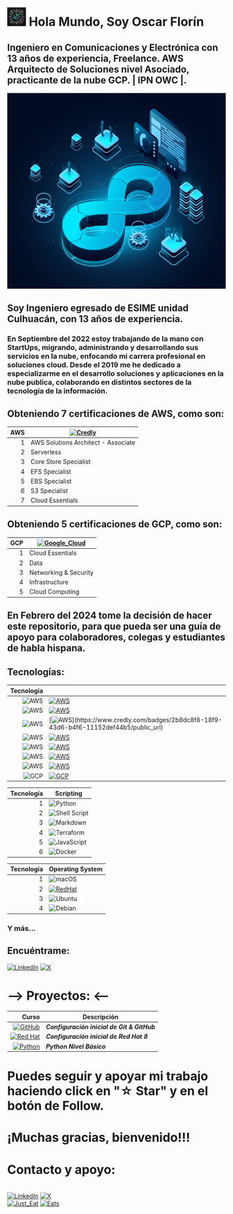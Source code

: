 # ![huitzi](./imagenes/IMG_0680.JPG)   Hola Mundo, Soy  Oscar Florín 
## Ingeniero en Comunicaciones y Electrónica con 13 años de experiencia, Freelance. AWS Arquitecto de Soluciones nivel Asociado, practicante de la nube GCP. | IPN OWC |.

<!-- ![https://github.com/OscarFlorin](./imagenes/isometric-devops-illustration_52683-84175.jpg width="200" height="200") -->

<img src="./imagenes/isometric-devops-illustration_52683-84175.jpg" width="900" height="450">


<!-- ![GitHub Followers](https://img.shields.io/github/followers/OscarF**?style=social)
![GitHub Followers](https://img.shields.io/github/stars/OscarF**?style=social) -->

## Soy Ingeniero egresado de ESIME unidad Culhuacán, con 13 años de experiencia.

### En Septiembre del 2022 estoy trabajando de la mano con StartUps, migrando, administrando y desarrollando sus servicios en la nube, enfocando mi carrera profesional en soluciones cloud. Desde el 2019 me he dedicado a especializarme en el desarrollo soluciones y aplicaciones en la nube publica, colaborando en distintos sectores de la tecnología de la información. 

## Obteniendo 7 certificaciones de AWS, como son:

| AWS | [![Credly](https://img.shields.io/badge/Credly-FF9900?style=for-the-badge&logo=Credly&logoColor=white&labelColor=101010)](https://www.credly.com/badges/2b8dc8f8-18f9-43d6-b4f6-11152def44b5/public_url) |
|-----:|---------------|
|     1| AWS Solutions Architect - Associate |
|     2| Serverless |
|     3| Core Store Specialist |
|     4| EFS Specialist |
|     5| EBS Specialist |
|     6| S3 Specialist |
|     7| Cloud Essentials |


## Obteniendo 5 certificaciones de GCP, como son:


| GCP | [![Google_Cloud](https://img.shields.io/badge/GCP_Skills_Boost-4285F4?style=for-the-badge&logo=googlecloud&logoColor=white&labelColor=101010)](https://www.cloudskillsboost.google/public_profiles/9b348f67-6d7e-4ff3-8dd0-c511bd50a191) |
|-----:|---------------|
|     1| Cloud Essentials |
|     2| Data |
|     3| Networking & Security |
|     4| Infrastructure |
|     5| Cloud Computing |


## En Febrero del 2024 tome la decisión de hacer este repositorio, para que pueda ser una guía de apoyo para colaboradores, colegas y estudiantes de habla hispana.


## Tecnologías:

| Tecnología |  |
| -------------: | ------------- |
|  ![AWS](https://img.shields.io/badge/AWS-FF9900?style=for-the-badge&logo=amazonaws&logoColor=white)| [![AWS](https://img.shields.io/badge/Solutions_Architect-0862B7?style=for-the-badge&logo=&logoColor=FF9900&labelColor=FF9900)](https://www.credly.com/badges/2b8dc8f8-18f9-43d6-b4f6-11152def44b5/public_url) |
|  ![AWS](https://img.shields.io/badge/AWS-FF9900?style=for-the-badge&logo=amazonaws&logoColor=white)| [![AWS](https://img.shields.io/badge/Serverless-FA7343?style=for-the-badge&logo=&logoColor=white&labelColor=101010)](https://www.credly.com/badges/8acd01d2-c0ce-4ac2-95ed-3bf1cbf88fef/public_url) |
|  ![AWS](https://img.shields.io/badge/AWS-FF9900?style=for-the-badge&logo=amazonaws&logoColor=white)| [![AWS](https://img.shields.io/badge/Data_Bases_(SQL_&_NoSQL)-1575F9?style=for-the-badge&logo=&logoColor=white&labelColor=101010)](https://www.credly.com/badges/2b8dc8f8-18f9-43d6-b4f6-11152def44b5/public_url) |
|  ![AWS](https://img.shields.io/badge/AWS-FF9900?style=for-the-badge&logo=amazonaws&logoColor=white)| [![AWS](https://img.shields.io/badge/Storage_Core-1B6B04?style=for-the-badge&logo=&logoColor=white&labelColor=101010)](https://www.credly.com/badges/e1887bb1-54f9-4f3a-858c-41ffd5500186/public_url) |
|  ![AWS](https://img.shields.io/badge/AWS-FF9900?style=for-the-badge&logo=amazonaws&logoColor=white)| [![AWS](https://img.shields.io/badge/Network_&_CDN-6028D1?style=for-the-badge&logo=&logoColor=white&labelColor=101010)](https://www.credly.com/badges/2b8dc8f8-18f9-43d6-b4f6-11152def44b5/public_url) |
|  ![AWS](https://img.shields.io/badge/AWS-FF9900?style=for-the-badge&logo=amazonaws&logoColor=white)| [![AWS](https://img.shields.io/badge/Security_and_Compliance-CC0D5B?style=for-the-badge&logo=&logoColor=white&labelColor=101010)](https://www.credly.com/badges/2b8dc8f8-18f9-43d6-b4f6-11152def44b5/public_url) |
|  ![AWS](https://img.shields.io/badge/AWS-FF9900?style=for-the-badge&logo=amazonaws&logoColor=white)| [![AWS](https://img.shields.io/badge/Amazon_Web_Services-3E3B3C?style=for-the-badge&logo=&logoColor=white&labelColor=101010)](https://www.credly.com/badges/59ba76d5-895c-4b64-be4b-67acc873bdfc/public_url) |
|  ![GCP](https://img.shields.io/badge/GCP-4285F4?style=for-the-badge&logo=google-cloud&logoColor=white)| [![GCP](https://img.shields.io/badge/Google_Cloud-4285F4?style=for-the-badge&logo=&logoColor=white&labelColor=101010)](https://www.cloudskillsboost.google/public_profiles/9b348f67-6d7e-4ff3-8dd0-c511bd50a191) |

| Tecnología | Scripting |
|-----:|---------------|
|     1| ![Python](https://img.shields.io/badge/python-3670A0?style=for-the-badge&logo=python&logoColor=ffdd54) |
|     2| ![Shell Script](https://img.shields.io/badge/shell_script-%23121011.svg?style=for-the-badge&logo=gnu-bash&logoColor=white) |
|     3| ![Markdown](https://img.shields.io/badge/markdown-%23000000.svg?style=for-the-badge&logo=markdown&logoColor=white) |
|     4| ![Terraform](https://img.shields.io/badge/terraform-%235835CC.svg?style=for-the-badge&logo=terraform&logoColor=white) |
|     5| ![JavaScript](https://img.shields.io/badge/javascript-%23323330.svg?style=for-the-badge&logo=javascript&logoColor=%23F7DF1E) |
|     6| ![Docker](https://img.shields.io/badge/docker-%230db7ed.svg?style=for-the-badge&logo=docker&logoColor=white) |

| Tecnología | Operating System |
|-----:|---------------|
|     1| ![macOS](https://img.shields.io/badge/mac%20os-000000?style=for-the-badge&logo=macos&logoColor=F0F0F0) |
|     2| [![RedHat](https://img.shields.io/badge/Red%20Hat-EE0000?style=for-the-badge&logo=redhat&logoColor=white&labelColor=101010)]() |
|     3| ![Ubuntu](https://img.shields.io/badge/Ubuntu-E95420?style=for-the-badge&logo=ubuntu&logoColor=white) |
|     4| ![Debian](https://img.shields.io/badge/Debian-D70A53?style=for-the-badge&logo=debian&logoColor=white) |

### Y más...

## Encuéntrame:

[![LinkedIn](https://img.shields.io/badge/Oscar_Florin-0077B5?style=for-the-badge&logo=linkedin&logoColor=white&labelColor=101010)](https://www.linkedin.com/in/oscarflorincontreras)
[![X](https://img.shields.io/badge/DevozzCloud-%23000000.svg?style=for-the-badge&logo=X&logoColor=white)](https://twitter.com/DevozzCloud)

# --> Proyectos: <--

| Curso | Descripción |
|-----:|---------------|
| [![GitHub](https://img.shields.io/badge/github-%23121011.svg?style=for-the-badge&logo=github&logoColor=white)](https://github.com/OscarFlorinC/initconf_git_github) | ***Configuración inicial de Git & GitHub*** |
| [![Red Hat](https://img.shields.io/badge/Red%20Hat-EE0000?style=for-the-badge&logo=redhat&logoColor=white)](https://github.com/OscarFlorinC/initconf_rh8) | ***Configuración inicial de Red Hat 8*** |
| [![Python](https://img.shields.io/badge/python-3670A0?style=for-the-badge&logo=python&logoColor=ffdd54)](https://github.com/OscarFlorinC/python_nb) | ***Python Nivel Básico*** |



# Puedes seguir y apoyar mi trabajo haciendo click en "☆ Star" y en el botón de Follow.
# ¡Muchas gracias, bienvenido!!!

# Contacto y apoyo:

<br>[![LinkedIn](https://img.shields.io/badge/Oscar_Florin-0077B5?style=for-the-badge&logo=linkedin&logoColor=white&labelColor=101010)](https://www.linkedin.com/in/oscarflorincontreras)
[![X](https://img.shields.io/badge/DevozzCloud-%23000000.svg?style=for-the-badge&logo=X&logoColor=white)](https://twitter.com/DevozzCloud)</br>
[![Just_Eat](https://img.shields.io/badge/🌮_Donaciones_para_tacos-7A1FA2?style=for-the-badge&logo=)](https://paypal.me/OscarFlorin?country.x=MX&locale.x=es_XC)
[![Eats](https://img.shields.io/badge/🐈_Donaciones_para_gatos-black?style=for-the-badge&logo=)](https://paypal.me/OscarFlorin?country.x=MX&locale.x=es_XC)
